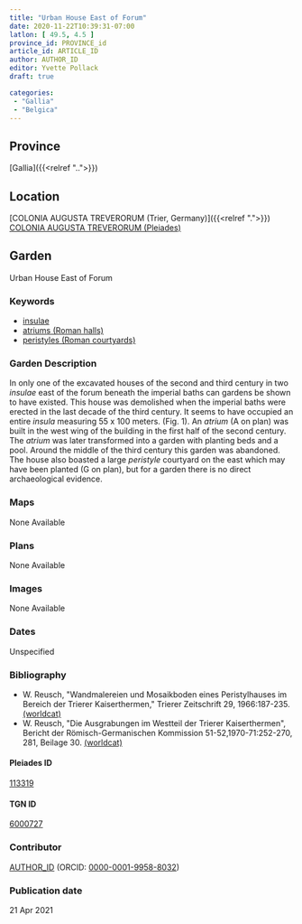 ```yaml
---
title: "Urban House East of Forum"
date: 2020-11-22T10:39:31-07:00
latlon: [ 49.5, 4.5 ]
province_id: PROVINCE_id
article_id: ARTICLE_ID
author: AUTHOR_ID
editor: Yvette Pollack
draft: true

categories:
 - "Gallia"
 - "Belgica"
---
```


## Province
[Gallia]({{<relref "..">}})

## Location

[COLONIA AUGUSTA TREVERORUM (Trier, Germany)]({{<relref ".">}}) \
[COLONIA AUGUSTA TREVERORUM (Pleiades)](https://pleiades.stoa.org/places/113319)

<!--### Location Description-->

<!-- LEAVE THIS BLANK FOR NOW -->

<!--## Sublocation-->

<!--
[AREA WITHIN LOCATION, LIKE “PALATINE HILL”](GEOREFERENCE LINK)
A sublocation is any area larger than an individual garden, but located within a location. I would always try to include a link to a controlled vocabulary here if possible. This ID may well be different from the Garden ID, e.g., Pompeii versus a Garden in one of the houses which has its own Pleiades ID.
-->

<!--### Sublocation Description-->

<!-- DESCRIPTION -->

## Garden
Urban House East of Forum

### Keywords
- [insulae](http://vocab.getty.edu/page/aat/300000325)
- [atriums (Roman halls)](http://vocab.getty.edu/page/aat/300004097)
- [peristyles (Roman courtyards)](http://vocab.getty.edu/page/aat/300080971)



### Garden Description

In only one of the excavated houses of the second and third century in two *insulae* east of the forum beneath the imperial baths can gardens be shown to have existed. This house was demolished when the imperial baths were erected in the last decade of the third century. It seems to have occupied an entire *insula* measuring 55 x 100 meters. (Fig. 1). An *atrium* (A on plan) was built in the west wing of the building in the first half of the second century. The *atrium* was later transformed into a garden with planting beds and a pool. Around the middle of the third century this garden was abandoned. The house also boasted a large *peristyle* courtyard on the east which may have been planted (G on plan), but for a garden there is no direct archaeological evidence.

<!-- Whole entry comes from draft file-->



### Maps

None Available

### Plans

None Available
<!--
{{< figure src="IMG_URL" alt="ALT_TEXT" title="CAPTION" >}}
-->

### Images

None Available
<!--
{{< figure src="IMG_URL" alt="ALT_TEXT" title="CAPTION" >}}
-->

### Dates
Unspecified

### Bibliography
- W. Reusch, "Wandmalereien und Mosaikboden eines Peristylhauses im Bereich der Trierer Kaiserthermen," Trierer Zeitschrift 29, 1966:187-235. [(worldcat)](http://www.worldcat.org/oclc/1088857189)
- W. Reusch, "Die Ausgrabungen im Westteil der Trierer Kaiserthermen", Bericht der Römisch-Germanischen Kommission 51-52,1970-71:252-270, 281, Beilage 30. [(worldcat)](http://www.worldcat.org/oclc/67721035)


<!--#### Periodo ID-->

<!-- [PERIODO_ID](https://pleiades.stoa.org/places/PLEIADES_ID) -->

#### Pleiades ID

[113319](https://pleiades.stoa.org/places/113319)

#### TGN ID
[6000727](http://vocab.getty.edu/page/tgn/6000727)

### Contributor
[AUTHOR_ID](link) (ORCID: [0000-0001-9958-8032](https://orcid.org/0000-0001-9958-8032))

### Publication date

21 Apr 2021

<!--### Related articles-->

<!-- Links to other related articles. Leave blank for now -->